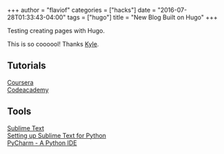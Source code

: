 +++
author = "flaviof"
categories = ["hacks"]
date = "2016-07-28T01:33:43-04:00"
tags = ["hugo"]
title = "New Blog Built on Hugo"
+++

Testing creating pages with Hugo.

<!--more-->

This is so coooool! Thanks [Kyle][].

Tutorials
---------

[Coursera][]  
[Codeacademy][]

Tools
-----

[Sublime Text][]  
[Setting up Sublime Text for Python][]  
[PyCharm - A Python IDE][]

  [Kyle]: https://blog.siliconloons.com/
  [Coursera]: https://www.coursera.org/
  [Codeacademy]: http://www.codecademy.com/tracks/python
  [Sublime Text]: http://www.sublimetext.com/
  [Setting up Sublime Text for Python]: http://dbader.org/blog/setting-up-sublime-text-for-python-development
  [PyCharm - A Python IDE]: http://www.jetbrains.com/pycharm/
